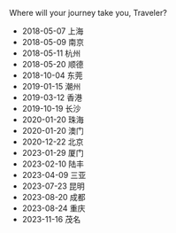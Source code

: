 Where will your journey take you, Traveler?

- 2018-05-07 上海
- 2018-05-09 南京
- 2018-05-11 杭州
- 2018-05-20 顺德
- 2018-10-04 东莞
- 2019-01-15 潮州
- 2019-03-12 香港
- 2019-10-19 长沙
- 2020-01-20 珠海
- 2020-01-20 澳门
- 2020-12-22 北京
- 2023-01-29 厦门
- 2023-02-10 陆丰
- 2023-04-09 三亚
- 2023-07-23 昆明
- 2023-08-20 成都
- 2023-08-24 重庆
- 2023-11-16 茂名
